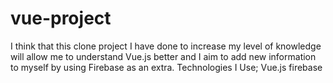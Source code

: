 # vue-project
I think that this clone project I have done to increase my level of knowledge will allow me to understand Vue.js better and I aim to add new information to myself by using Firebase as an extra.  Technologies I Use;  Vue.js firebase
